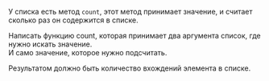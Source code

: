 У списка есть метод `count`, этот метод принимает значение, и считает сколько раз он содержится в списке.  

Написать функцию count, которая принимает два аргумента список, где нужно искать значение.  
И само значение, которое нужно подсчитать.

Результатом должно быть количество вхождений элемента в списке.
